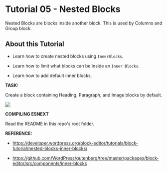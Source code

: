 # Tutorial 05 - Nested Blocks

Nested Blocks are blocks inside another block. This is used by Columns and Group block.

## About this Tutorial

- Learn how to create nested blocks using `InnerBlocks`.

- Learn how to limit what blocks can be inside an `Inner Blocks`.

- Learn how to add default inner blocks.

**TASK:**

Create a block containing Heading, Paragraph, and Image blocks by default.

![](https://raw.github.com/hrsetyono/cdn/master/blocks-tutorial/ch05-nested-block.jpg)
  
**COMPILING ESNEXT**

Read the README in this repo's root folder.

**REFERENCE:**

- https://developer.wordpress.org/block-editor/tutorials/block-tutorial/nested-blocks-inner-blocks/

- https://github.com/WordPress/gutenberg/tree/master/packages/block-editor/src/components/inner-blocks
